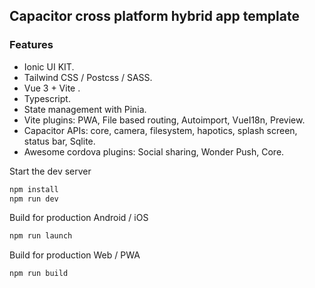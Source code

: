 ## Capacitor cross platform hybrid app template

### Features
- Ionic UI KIT.
- Tailwind CSS / Postcss / SASS.
- Vue 3 + Vite .
- Typescript.
- State management with Pinia.
- Vite plugins: PWA, File based routing, Autoimport, VueI18n, Preview.
- Capacitor APIs: core, camera, filesystem, hapotics, splash screen, status bar, Sqlite.
- Awesome cordova plugins:  Social sharing, Wonder Push, Core.

Start the dev server
```bash
npm install
npm run dev
```
Build for production Android / iOS
```bash
npm run launch
```
Build for production Web / PWA
```bash
npm run build
```
